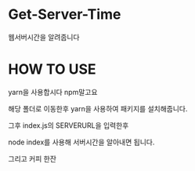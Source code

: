 # Get-Server-Time
웹서버시간을 알려줍니다

# HOW TO USE
yarn을 사용합시다 npm말고요

해당 폴더로 이동한후 yarn을 사용하여 패키지를 설치해줍니다.

그후 index.js의 SERVERURL을 입력한후

node index를 사용해 서버시간을 알아내면 됩니다.


그리고 커피 한잔
